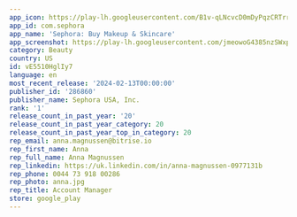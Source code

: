 ```yaml
---
app_icon: https://play-lh.googleusercontent.com/B1v-qLNcvcD0mDyPqzCRTrru2l1QzgIssUYSWcYWhfCmp0jYW8IFp58MO-WZo3atZG_Q
app_id: com.sephora
app_name: 'Sephora: Buy Makeup & Skincare'
app_screenshot: https://play-lh.googleusercontent.com/jmeowoG4385nzSWxpKC9uw5azgM-Bn_eAVQykeKZ3MGeO-NgLTZILJ1TklJ15-PK3j0
category: Beauty
country: US
id: vE5510HglIy7
language: en
most_recent_release: '2024-02-13T00:00:00'
publisher_id: '286860'
publisher_name: Sephora USA, Inc.
rank: '1'
release_count_in_past_year: '20'
release_count_in_past_year_category: 20
release_count_in_past_year_top_in_category: 20
rep_email: anna.magnussen@bitrise.io
rep_first_name: Anna
rep_full_name: Anna Magnussen
rep_linkedin: https://uk.linkedin.com/in/anna-magnussen-0977131b
rep_phone: 0044 73 918 00286
rep_photo: anna.jpg
rep_title: Account Manager
store: google_play
---
```

